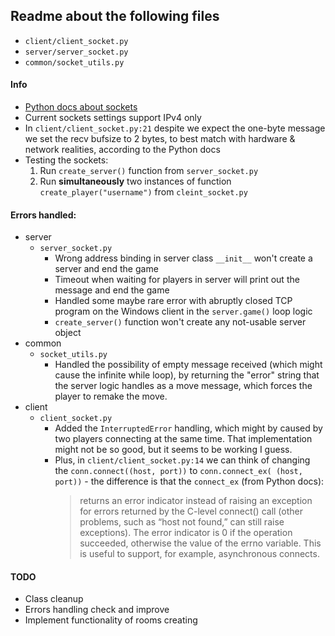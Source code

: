 ## Readme about the following files
- `client/client_socket.py` 
- `server/server_socket.py`
- `common/socket_utils.py`

#### Info
- [Python docs about sockets](https://docs.python.org/3/library/socket.html)
- Current sockets settings support IPv4 only
- In `client/client_socket.py:21` despite we expect the one-byte message we set the recv bufsize to 2 bytes, 
to best match with hardware & network realities, according to the Python docs
- Testing the sockets:
    1. Run `create_server()` function from `server_socket.py`
    2. Run **simultaneously** two instances of function `create_player("username")` from `cleint_socket.py`

#### Errors handled:
- server 
    - `server_socket.py`
        - Wrong address binding in server class `__init__` won't create a server and end the game
        - Timeout when waiting for players in server will print out the message and end the game
        - Handled some maybe rare error with abruptly closed TCP program on the Windows client in the 
        `server.game()` loop logic
        - `create_server()` function won't create any not-usable server object
- common 
    - `socket_utils.py`
        - Handled the possibility of empty message received (which might cause the infinite while loop),
        by returning the "error" string that the server logic handles as a move message, which forces the player
        to remake the move. 
- client
    - `client_socket.py`
        - Added the `InterruptedError` handling, which might by caused by two players connecting at
        the same time. That implementation might not be so good, but it seems to be working I guess. 
        - Plus, in `client/client_socket.py:14` we can think of changing the `conn.connect((host, port))` to `conn.connect_ex(
    (host, port))` - the difference is that the `connect_ex` (from Python docs): 
            >returns an error indicator instead of raising an exception for errors returned by 
            the C-level connect() call (other problems, such as “host not found,” can still 
            raise exceptions). The error indicator is 0 if the operation succeeded, 
            otherwise the value of the errno variable. This is useful to support, for example, 
            asynchronous connects.

#### TODO
- Class cleanup
- Errors handling check and improve
- Implement functionality of rooms creating
